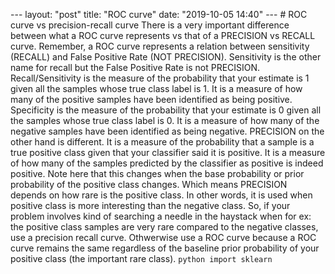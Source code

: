 <attachment contenteditable="false" data-atts="%5B%5D" data-aid=".atts-6d8b066b-9ff3-403c-b94c-a28c2e8a3bb4"></attachment><p>--- layout: "post" title: "ROC curve" date: "2019-10-05 14:40" --- # ROC curve vs precision-recall curve There is a very important difference between what a ROC curve represents vs that of a PRECISION vs RECALL curve. Remember, a ROC curve represents a relation between sensitivity (RECALL) and False Positive Rate (NOT PRECISION). Sensitivity is the other name for recall but the False Positive Rate is not PRECISION. Recall/Sensitivity is the measure of the probability that your estimate is 1 given all the samples whose true class label is 1. It is a measure of how many of the positive samples have been identified as being positive. Specificity is the measure of the probability that your estimate is 0 given all the samples whose true class label is 0. It is a measure of how many of the negative samples have been identified as being negative. PRECISION on the other hand is different. It is a measure of the probability that a sample is a true positive class given that your classifier said it is positive. It is a measure of how many of the samples predicted by the classifier as positive is indeed positive. Note here that this changes when the base probability or prior probability of the positive class changes. Which means PRECISION depends on how rare is the positive class. In other words, it is used when positive class is more interesting than the negative class. So, if your problem involves kind of searching a needle in the haystack when for ex: the positive class samples are very rare compared to the negative classes, use a precision recall curve. Othwerwise use a ROC curve because a ROC curve remains the same regardless of the baseline prior probability of your positive class (the important rare class). ```python import sklearn ```</p><p><br></p>